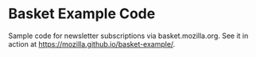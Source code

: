 # Basket Example Code

Sample code for newsletter subscriptions via basket.mozilla.org. See it in action at https://mozilla.github.io/basket-example/.
